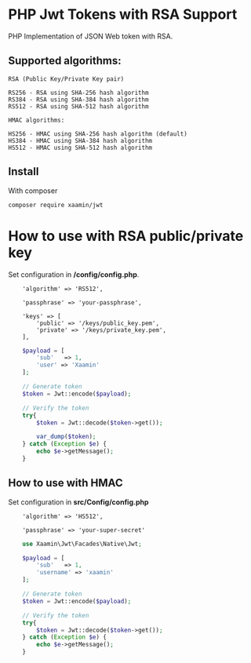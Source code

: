 # PHP Jwt Tokens with RSA Support

PHP Implementation of JSON Web token with RSA.

## Supported algorithms:
	RSA (Public Key/Private Key pair)

	RS256 - RSA using SHA-256 hash algorithm
	RS384 - RSA using SHA-384 hash algorithm
	RS512 - RSA using SHA-512 hash algorithm

	HMAC algorithms:

	HS256 - HMAC using SHA-256 hash algorithm (default)
	HS384 - HMAC using SHA-384 hash algorithm
	HS512 - HMAC using SHA-512 hash algorithm

## Install

With composer

```
composer require xaamin/jwt
````

# How to use with RSA public/private key

Set configuration in **/config/config.php**.

```
    'algorithm' => 'RS512',

    'passphrase' => 'your-passphrase',

    'keys' => [
        'public' => '/keys/public_key.pem',
        'private' => '/keys/private_key.pem',
    ],
```


```php
	$payload = [
        'sub'   => 1,
        'user' => 'Xaamin'
    ];

	// Generate token
	$token = Jwt::encode($payload);

	// Verify the token
	try{
		$token = Jwt::decode($token->get());

	    var_dump($token);
	} catch (Exception $e) {
		echo $e->getMessage();
	}
```

## How to use with HMAC

Set configuration in **src/Config/config.php**

```
    'algorithm' => 'HS512',

    'passphrase' => 'your-super-secret'
```

```php
    use Xaamin\Jwt\Facades\Native\Jwt;

	$payload = [
        'sub'   => 1,
        'username' => 'xaamin'
    ];

	// Generate token
	$token = Jwt::encode($payload);

	// Verify the token
	try{
		$token = Jwt::decode($token->get());
	} catch (Exception $e) {
		echo $e->getMessage();
	}
```
